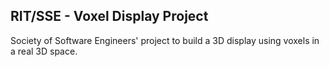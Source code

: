 RIT/SSE - Voxel Display Project
---

Society of Software Engineers' project to build a 3D display using voxels in a real 3D space.
